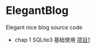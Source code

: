 # ElegantBlog
Elegant nice blog source code
* chap 1 SQLite3 基础使用
[项目1](https://github.com/Elegant2011/ElegantBlog/tree/master/chapter1/SqliteDemo)

